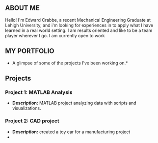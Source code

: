 ## ABOUT ME

Hello! I'm Edward Crabbe, a recent Mechanical Engineering Graduate at Lehigh University, and i'm looking for experiences in to apply what I have learned in a real world setting. I am results oriented and like to be a team player wherever I go. I am currently open to work


## MY PORTFOLIO
* A glimpse of some of the projects I've been working on.* 

## Projects

### Project 1: MATLAB Analysis
- **Description:** MATLAB project analyzing data with scripts and visualizations.

### Project 2: CAD project
- **Description:** created a toy car for a manufacturing project
- 
